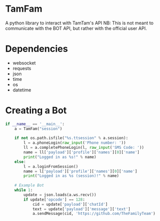 # TamFam
A python library to interact with TamTam's API
NB: This is not meant to communicate with the BOT API, but rather with the official user API.

# Dependencies
* websocket
* requests
* json
* time
* os
* datetime

# Creating a Bot
```python
if __name__ == '__main__':
	a = TamFam("session")
	
	if not os.path.isfile("%s.ttsession" % a.session):
		l = a.phoneLogin(raw_input('Phone number: '))
		ll = a.completePhoneLogin(l, raw_input('SMS Code: '))
		name = ll['payload']['profile']['names'][0]['name']
		print("Logged in as %s!" % name)
	else:
		l = a.loginFromSession()
		name = l['payload']['profile']['names'][0]['name']
		print("Logged in as %s (session)!" % name)
	
	# Example Bot
	while 1:
		update = json.loads(a.ws.recv())
		if update['opcode'] == 128:
			cid = update['payload']['chatId']
			text = update['payload']['message']['text']
			a.sendMessage(cid, 'https://github.com/TheFamilyTeam')
```
